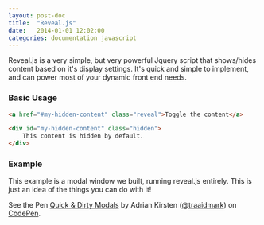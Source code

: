 ```yaml
---
layout: post-doc
title:  "Reveal.js"
date:   2014-01-01 12:02:00
categories: documentation javascript
---
```


Reveal.js is a very simple, but very powerful Jquery script that shows/hides content based on it's display settings. It's quick and simple to implement, and can power most of your dynamic front end needs.

### Basic Usage

```html
<a href="#my-hidden-content" class="reveal">Toggle the content</a>

<div id="my-hidden-content" class="hidden">
    This content is hidden by default.
</div>
```

### Example

This example is a modal window we built, running reveal.js entirely. This is just an idea of the things you can do with it!

<p data-height="538" data-theme-id="1950" data-slug-hash="fsxFl" data-default-tab="result" class='codepen'>See the Pen <a href='http://codepen.io/traaidmark/pen/fsxFl/'>Quick & Dirty Modals</a> by Adrian Kirsten (<a href='http://codepen.io/traaidmark'>@traaidmark</a>) on <a href='http://codepen.io'>CodePen</a>.</p>
<script async src="//codepen.io/assets/embed/ei.js"></script>